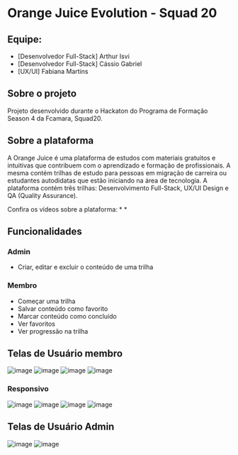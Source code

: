 # Orange Juice Evolution - Squad 20 

## Equipe:
* [Desenvolvedor Full-Stack] Arthur Isvi
* [Desenvolvedor Full-Stack] Cássio Gabriel
* [UX/UI] Fabiana Martins

## Sobre o projeto
Projeto desenvolvido durante o Hackaton do Programa de Formação Season 4 da Fcamara, Squad20.

## Sobre a plataforma
A Orange Juice é uma plataforma de estudos com materiais gratuitos e intuitivas que contribuem com o aprendizado e formação de profissionais. A mesma contém trilhas de estudo para pessoas em migração de carreira ou estudantes autodidatas que estão iniciando na área de tecnologia. A plataforma contém 
três trilhas: Desenvolvimento Full-Stack, UX/UI Design e QA (Quality Assurance).

Confira os vídeos sobre a plataforma: 
*
* 


## Funcionalidades
### Admin
* Criar, editar e excluir o conteúdo de uma trilha

### Membro
* Começar uma trilha
* Salvar conteúdo como favorito
* Marcar conteúdo como concluído 
* Ver favoritos
* Ver progressão na trilha

## Telas de Usuário membro
![image](https://user-images.githubusercontent.com/83462514/202062769-b8b1ee21-5137-46c1-89b2-937d17ac18be.png)
![image](https://user-images.githubusercontent.com/83462514/202061818-721f5d76-0263-40a4-b64d-cd457d68bf3f.png)
![image](https://user-images.githubusercontent.com/83462514/202061879-5eaf71db-cedb-4272-80af-ea2bb5b55294.png)
![image](https://user-images.githubusercontent.com/83462514/202061967-b737b9e0-7c89-4ff2-80bf-e520f453d4a2.png)

### Responsivo
![image](https://user-images.githubusercontent.com/83462514/202066803-555356b1-ec2e-4069-81ba-07502b50b88a.png)
![image](https://user-images.githubusercontent.com/83462514/202066940-49a71096-c47f-4ff6-a92e-15f7c7162f44.png)
![image](https://user-images.githubusercontent.com/83462514/202067015-06179876-d2f9-4de9-8716-8fb2321dc916.png)
![image](https://user-images.githubusercontent.com/83462514/202067032-bc0fa1d4-2a56-4510-affb-08b1c4b54cfd.png)


## Telas de Usuário Admin
![image](https://user-images.githubusercontent.com/83462514/202064496-1c9c34ac-bab6-4023-bca5-993f308aefeb.png)
![image](https://user-images.githubusercontent.com/83462514/202064556-1ae7e4c1-b123-43db-9c2b-50df16e91ac9.png)
